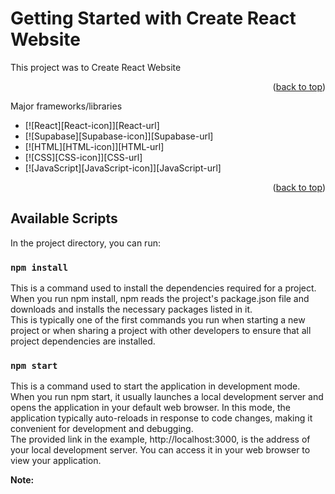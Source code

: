 # Getting Started with Create React Website

This project was to Create React Website

<p align="right">(<a href="#readme-top">back to top</a>)</p>

Major frameworks/libraries

* [![React][React-icon]][React-url]
* [![Supabase][Supabase-icon]][Supabase-url]
* [![HTML][HTML-icon]][HTML-url]
* [![CSS][CSS-icon]][CSS-url]
* [![JavaScript][JavaScript-icon]][JavaScript-url]
<p align="right">(<a href="#readme-top">back to top</a>)</p>

## Available Scripts

In the project directory, you can run:

### `npm install`
This is a command used to install the dependencies required for a project.\
When you run npm install, npm reads the project's package.json file and downloads and installs the necessary packages listed in it.\
This is typically one of the first commands you run when starting a new project or when sharing a project with other developers to ensure that all project dependencies are installed.


### `npm start`

This is a command used to start the application in development mode.\
When you run npm start, it usually launches a local development server and opens the application in your default web browser. In this mode, the application typically auto-reloads in response to code changes, making it convenient for development and debugging.\
The provided link in the example, http://localhost:3000, is the address of your local development server. You can access it in your web browser to view your application.




**Note:**


